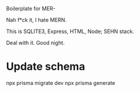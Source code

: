 Boilerplate for MER-

Nah f\*ck it, I hate MERN.

This is SQLITE3, Express, HTML, Node; 
SEHN stack.

Deal with it.
Good night.

# Update schema

npx prisma migrate dev
npx prisma generate
